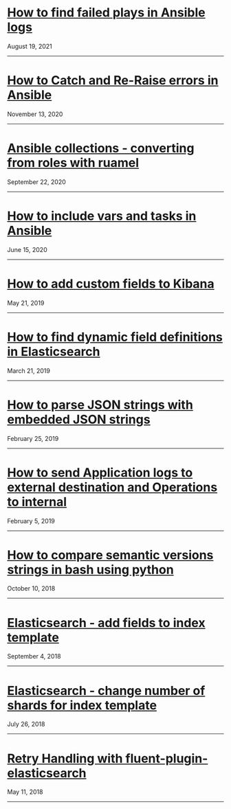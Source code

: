 # [How to find failed plays in Ansible logs](how-to-see-if-ansible-logs-have-failures.md)
August 19, 2021

---

# [How to Catch and Re-Raise errors in Ansible](how-to-catch-and-reraise-errors-in-ansible)
November 13, 2020

---

# [Ansible collections - converting from roles with ruamel](https://linux-system-roles.github.io/2020/09/collection-conversion-ruamel-roundtrip)
September 22, 2020

---

# [How to include vars and tasks in Ansible](how-to-include-vars-and-tasks-in-ansible)
June 15, 2020

---

# [How to add custom fields to Kibana](how-to-add-fields-to-kibana)
May 21, 2019

---  

# [How to find dynamic field definitions in Elasticsearch](how-to-find-dynamic-field-definitions-in-elasticsearch)
March 21, 2019

---  

# [How to parse JSON strings with embedded JSON strings](how-to-parse-json-string-with-embedded-json)
February 25, 2019

---

# [How to send Application logs to external destination and Operations to internal](how-to-send-app-logs-to-external-and-ops-to-internal)
February 5, 2019

---

# [How to compare semantic versions strings in bash using python](compare-semantic-versions-in-bash)
October 10, 2018

---

# [Elasticsearch - add fields to index template](add-fields-to-index-template)
September 4, 2018

---

# [Elasticsearch - change number of shards for index template](increase-number-of-shards-for-index-template)
July 26, 2018

---

# [Retry Handling with fluent-plugin-elasticsearch](fluent-plugin-elasticsearch-retry)
May 11, 2018

---

